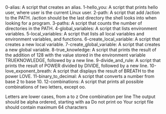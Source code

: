 0-alias: A script that creates an alias.
1-hello_you: A script that prints hello user, where user is the current Linux user.
2-path: A script that add /action to the PATH. /action should be the last directory the shell looks into when looking for a program.
3-paths: A script that counts the number of directories in the PATH.
4-global_variables: A script that lists environment variables.
5-local_variables: A script that lists all local variables and environment variables, and functions.
6-create_local_variable: A script that creates a new local variable.
7-create_global_variable: A script that creates a new global variable.
8-true_knowledge: A script that prints the result of the addition of 128 with the value stored in the environment variable TRUEKNOWLEDGE, followed by a new line.
9-divide_and_rule: A script that prints the result of POWER divided by DIVIDE, followed by a new line.
10-love_exponent_breath: A script that displays the result of BREATH to the power LOVE.
11-binary_to_decimal: A script that converts a number from base 2 to base 10.
12-combinations: A script that prints all possible combinations of two letters, except oo.

Letters are lower cases, from a to z
One combination per line
The output should be alpha ordered, starting with aa
Do not print oo
Your script file should contain maximum 64 characters


